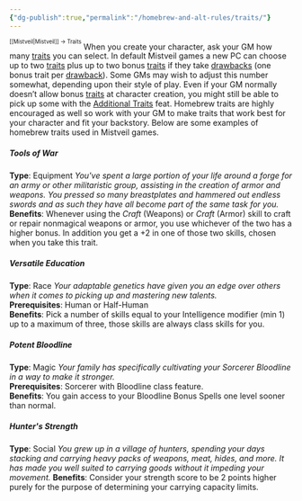 ```yaml
---
{"dg-publish":true,"permalink":"/homebrew-and-alt-rules/traits/"}
---
```


<sup><sup>[[Mistveil\|Mistveil]] → Traits</sup></sup> 
When you create your character, ask your GM how many [traits](https://www.d20pfsrd.com/traits/) you can select. In default Mistveil games a new PC can choose up to two [traits](https://www.d20pfsrd.com/traits/) plus up to two bonus [traits](https://www.d20pfsrd.com/traits/) if they take [drawbacks](https://www.d20pfsrd.com/traits/drawbacks/) (one bonus trait per [drawback](https://www.d20pfsrd.com/traits/drawbacks/)). Some GMs may wish to adjust this number somewhat, depending upon their style of play. Even if your GM normally doesn’t allow bonus [traits](https://www.d20pfsrd.com/traits/) at character creation, you might still be able to pick up some with the [Additional Traits](https://www.d20pfsrd.com/feats/general-feats/additional-traits/) feat. Homebrew traits are highly encouraged as well so work with your GM to make traits that work best for your character and fit your backstory. Below are some examples of homebrew traits used in Mistveil games.

##### Tools of War
**Type**: Equipment
_You've spent a large portion of your life around a forge for an army or other militaristic group, assisting in the creation of armor and weapons. You pressed so many breastplates and hammered out endless swords and as such they have all become part of the same task for you._  
**Benefits**: Whenever using the _Craft_ (Weapons) or _Craft_ (Armor) skill to craft or repair nonmagical weapons or armor, you use whichever of the two has a higher bonus. In addition you get a +2 in one of those two skills, chosen when you take this trait.
<br>
##### Versatile Education
**Type**: Race
_Your adaptable genetics have given you an edge over others when it comes to picking up and mastering new talents._  
**Prerequisites**: Human or Half-Human  
**Benefits**: Pick a number of skills equal to your Intelligence modifier (min 1) up to a maximum of three, those skills are always class skills for you.
<br>
##### Potent Bloodline
**Type**: Magic
_Your family has specifically cultivating your Sorcerer Bloodline in a way to make it stronger._  
**Prerequisites**: Sorcerer with Bloodline class feature.  
**Benefits**: You gain access to your Bloodline Bonus Spells one level sooner than normal.
<br>
##### Hunter's Strength
**Type**: Social
_You grew up in a village of hunters, spending your days stacking and carrying heavy packs of weapons, meat, hides, and more. It has made you well suited to carrying goods without it impeding your movement._
**Benefits**: Consider your strength score to be 2 points higher purely for the purpose of determining your carrying capacity limits.